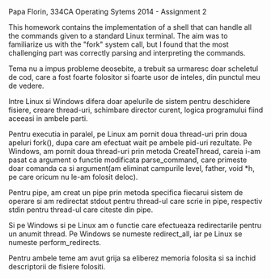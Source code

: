 Papa Florin, 334CA
Operating Sytems 2014 - Assignment 2

This homework contains the implementation of a shell that can handle all the
commands given to a standard Linux terminal. The aim was to familiarize us
with the "fork" system call, but I found that the most challenging part was
correctly parsing and interpreting the commands.


Tema nu a impus probleme deosebite, a trebuit sa urmaresc doar scheletul de
cod, care a fost foarte folositor si foarte usor de inteles, din punctul meu de
vedere.

Intre Linux si Windows difera doar apelurile de sistem pentru deschidere
fisiere, creare thread-uri, schimbare director curent, logica programului fiind
aceeasi in ambele parti.

Pentru executia in paralel, pe Linux am pornit doua thread-uri prin doua 
apeluri fork(), dupa care am efectuat wait pe ambele pid-uri rezultate.
Pe Windows, am pornit doua thread-uri prin metoda CreateThread, careia 
i-am pasat ca argument o functie modificata parse_command, care primeste doar
comanda ca si argument(am eliminat campurile level, father, void *h, pe care
oricum nu le-am folosit deloc).

Pentru pipe, am creat un pipe prin metoda specifica fiecarui sistem de operare
si am redirectat stdout pentru thread-ul care scrie in pipe, respectiv stdin
pentru thread-ul care citeste din pipe.

Si pe Windows si pe Linux am o functie care efectueaza redirectarile pentru un
anumit thread. Pe Windows se numeste redirect_all, iar pe Linux se numeste
perform_redirects. 

Pentru ambele teme am avut grija sa eliberez memoria folosita si sa inchid
descriptorii de fisiere folositi.


